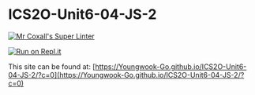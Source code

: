 # ICS2O-Unit6-04-JS-2

[![Mr Coxall's Super Linter](https://github.com/Youngwook-Go/ICS2O-Unit6-04-JS-2/workflows/Mr%20Coxall's%20Super%20Linter/badge.svg)](https://github.com/Youngwook-Go/ICS2O-Unit6-04-JS-2/actions)

[![Run on Repl.it](https://repl.it/badge/github/Youngwook-Go/ICS2O-Unit6-04-JS-2)](https://repl.it/github/Youngwook-Go/ICS2O-Unit6-04-JS-2)

This site can be found at: [https://Youngwook-Go.github.io/ICS2O-Unit6-04-JS-2/?c=0](https://Youngwook-Go.github.io/ICS2O-Unit6-04-JS-2/?c=0)
